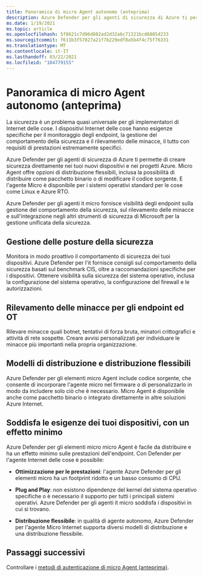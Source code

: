 ```yaml
---
title: Panoramica di micro Agent autonomo (anteprima)
description: Azure Defender per gli agenti di sicurezza di Azure ti permette di creare sicurezza direttamente nei tuoi nuovi dispositivi e nei progetti Azure.
ms.date: 1/19/2021
ms.topic: article
ms.openlocfilehash: 5f8621c7d96d802ad2d32a6c71321bcd68854233
ms.sourcegitcommit: f611b3f57027a21f7b229edf8a5b4f4c75f76331
ms.translationtype: MT
ms.contentlocale: it-IT
ms.lasthandoff: 03/22/2021
ms.locfileid: "104779155"
---
```

# <a name="standalone-micro-agent-overview-preview"></a>Panoramica di micro Agent autonomo (anteprima)

La sicurezza è un problema quasi universale per gli implementatori di Internet delle cose. I dispositivi Internet delle cose hanno esigenze specifiche per il monitoraggio degli endpoint, la gestione del comportamento della sicurezza e il rilevamento delle minacce, il tutto con requisiti di prestazioni estremamente specifici. 

Azure Defender per gli agenti di sicurezza di Azure ti permette di creare sicurezza direttamente nei tuoi nuovi dispositivi e nei progetti Azure. Micro Agent offre opzioni di distribuzione flessibili, inclusa la possibilità di distribuire come pacchetto binario o di modificare il codice sorgente. E l'agente Micro è disponibile per i sistemi operativi standard per le cose come Linux e Azure RTO. 

Azure Defender per gli agenti it micro fornisce visibilità degli endpoint sulla gestione del comportamento della sicurezza, sul rilevamento delle minacce e sull'integrazione negli altri strumenti di sicurezza di Microsoft per la gestione unificata della sicurezza. 

## <a name="security-posture-management"></a>Gestione delle posture della sicurezza 

Monitora in modo proattivo il comportamento di sicurezza dei tuoi dispositivi. Azure Defender per l'it fornisce consigli sul comportamento della sicurezza basati sul benchmark CIS, oltre a raccomandazioni specifiche per i dispositivi. Ottenere visibilità sulla sicurezza del sistema operativo, inclusa la configurazione del sistema operativo, la configurazione del firewall e le autorizzazioni. 

## <a name="endpoint-iot-and-ot-threat-detection"></a>Rilevamento delle minacce per gli endpoint ed OT 

Rilevare minacce quali botnet, tentativi di forza bruta, minatori crittografici e attività di rete sospette. Creare avvisi personalizzati per individuare le minacce più importanti nella propria organizzazione. 

## <a name="flexible-distribution-and-deployment-models"></a>Modelli di distribuzione e distribuzione flessibili 

Azure Defender per gli elementi micro Agent include codice sorgente, che consente di incorporare l'agente micro nel firmware o di personalizzarlo in modo da includere solo ciò che è necessario. Micro Agent è disponibile anche come pacchetto binario o integrato direttamente in altre soluzioni Azure Internet. 

## <a name="meets-the-needs-of-your-iot-devices-with-minimal-impact"></a>Soddisfa le esigenze dei tuoi dispositivi, con un effetto minimo 

Azure Defender per gli elementi micro micro Agent è facile da distribuire e ha un effetto minimo sulle prestazioni dell'endpoint. Con Defender per l'agente Internet delle cose è possibile:

- **Ottimizzazione per le prestazioni**: l'agente Azure Defender per gli elementi micro ha un footprint ridotto e un basso consumo di CPU.  

- **Plug and Play**: non esistono dipendenze del kernel del sistema operativo specifiche o è necessario il supporto per tutti i principali sistemi operativi. Azure Defender per gli agenti it micro soddisfa i dispositivi in cui si trovano. 

- **Distribuzione flessibile**: in qualità di agente autonomo, Azure Defender per l'agente Micro Internet supporta diversi modelli di distribuzione e una distribuzione flessibile.

## <a name="next-steps"></a>Passaggi successivi

Controllare i [metodi di autenticazione di micro Agent (anteprima)](concept-security-agent-authentication.md).
